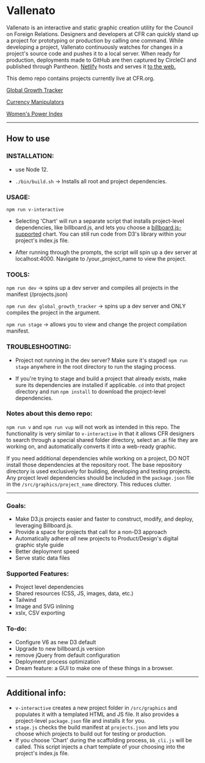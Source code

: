 # Vallenato

Vallenato is an interactive and static graphic creation utility for the Council on Foreign Relations. Designers and developers at CFR can quickly stand up a project for prototyping or production by calling one command. While developing a project, Vallenato continuously watches for changes in a project's source code and pushes it to a local server. When ready for production, deployments made to GitHub are then captured by CircleCI and published through Pantheon. [Netlify](https://netlify.com) hosts and serves it [to the web.](https://vallenato-media.cfr.org/vallenato/interactive/global_growth_tracker/index.html)

This demo repo contains projects currently live at CFR.org.

[Global Growth Tracker](https://www.cfr.org/article/global-growth-tracker-world-economies-gdp)

[Currency Manipulators](https://www.cfr.org/article/global-growth-tracker-world-economies-gdp)

[Women's Power Index](https://www.cfr.org/article/womens-power-index)

---

## How to use

### INSTALLATION:

- use Node 12.

- `./bin/build.sh` -> Installs all root and project dependencies.

### USAGE:

`npm run v-interactive`

- Selecting 'Chart' will run a separate script that installs project-level dependencies, like billboard.js, and lets you choose a [billboard.js-supported](https://naver.github.io/billboard.js/) chart. You can still run code from D3's library within your project's index.js file.

- After running through the prompts, the script will spin up a dev server at localhost:4000. Navigate to /your_project_name to view the project.

### TOOLS:

`npm run dev` -> spins up a dev server and compiles all projects in the manifest (/projects.json)

`npm run dev global_growth_tracker` -> spins up a dev server and ONLY compiles the project in the argument.

`npm run stage` -> allows you to view and change the project compilation manifest.

### TROUBLESHOOTING:

- Project not running in the dev server? Make sure it's staged! `npm run stage` anywhere in the root directory to run the staging process.

- If you're trying to stage and build a project that already exists, make sure its dependencies are installed if applicable. `cd` into that project directory and run `npm install` to download the project-level dependencies.

### Notes about this demo repo:

`npm run v` and `npm run vup` will not work as intended in this repo. The functionality is very similar to `v-interactive` in that it allows CFR designers to search through a special shared folder directory, select an .ai file they are working on, and automatically converts it into a web-ready graphic.

If you need additional dependencies while working on a project, DO NOT install those dependencies at the repository root. The base repository directory is used exclusively for building, developing and testing projects. Any project level dependencies should be included in the `package.json` file in the `/src/graphics/project_name` directory. This reduces clutter.

---

### Goals:
- Make D3.js projects easier and faster to construct, modify, and deploy, leveraging Billboard.js.
- Provide a space for projects that call for a non-D3 approach
- Automatically adhere _all_ new projects to Product/Design's digital graphic style guide
- Better deployment speed
- Serve static data files

### Supported Features:
- Project level dependencies
- Shared resources (CSS, JS, images, data, etc.)
- Tailwind
- Image and SVG inlining
- xslx, CSV exporting

### To-do:
- Configure V6 as new D3 default
- Upgrade to new billboard.js version
- remove jQuery from default configuration
- Deployment process optimization
- Dream feature: a GUI to make one of these things in a browser.
---

## Additional info:

- `v-interactive` creates a new project folder in `/src/graphics` and populates it with a templated HTML and JS file. It also provides a project-level `package.json` file and installs it for you.
- `stage.js` checks the build manifest at `projects.json` and lets you choose which projects to build out for testing or production.
- If you choose 'Chart' during the scaffolding process, `bb_cli.js` will be called. This script injects a chart template of your choosing into the project's index.js file.
